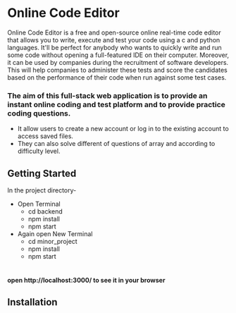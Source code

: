 # Online Code Editor
Online Code Editor is a free and open-source online real-time code editor that allows you to write, execute and test your code using a c and python languages.
It'll be perfect for anybody who wants to quickly write and run some code without opening a full-featured IDE on their computer.
Moreover, it can be used by companies during the recruitment of software developers. This will help companies to administer these tests and score the candidates based on the performance of their code when run against some test cases.

### The aim of this full-stack web application is to provide an instant online coding and test platform and to provide practice coding questions.
+ It allow users to create a new account or log in to the existing account to access saved files.
+ They can also solve different of questions of array and according to difficulty level. 

## Getting Started
In the project directory-
+ Open Terminal
  + cd backend
  + npm install
  + npm start
+ Again open New Terminal
  + cd minor_project
  + npm install
  + npm start 
#### <br/> open http://localhost:3000/ to see it in your browser

## Installation
